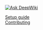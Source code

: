 [![Ask DeepWiki](https://deepwiki.com/badge.svg)](https://deepwiki.com/bphcerp/Erp)  

[Setup guide](https://github.com/bphcerp/Erp/wiki)  
[Contributing](https://github.com/bphcerp/Erp/wiki/Contributing-to-the-project)  
